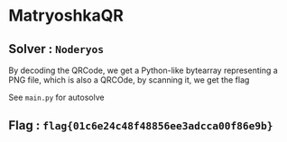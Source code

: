 # MatryoshkaQR

## Solver : `Noderyos`

By decoding the QRCode, we get a Python-like bytearray representing a PNG file, which is also a QRCOde, by scanning it, we get the flag

See `main.py` for autosolve

## Flag : `flag{01c6e24c48f48856ee3adcca00f86e9b}`
